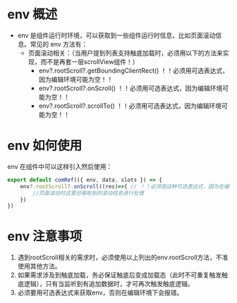 # env 概述
- env 是组件运行时环境，可以获取到一些组件运行时信息，比如页面滚动信息。常见的 env 方法有：
  - 页面滚动相关：（当用户提到列表支持触底加载时，必须用以下的方法来实现，而不是再套一层scrollView组件！）
    - env?.rootScroll?.getBoundingClientRect() ！！必须用可选表达式，因为编辑环境可能为空！！
    - env?.rootScroll?.onScroll() ！！必须用可选表达式，因为编辑环境可能为空！！
    - env?.rootScroll?.scrollTo() ！！必须用可选表达式，因为编辑环境可能为空！！

# env 如何使用
env 在组件中可以这样引入然后使用：

```jsx file="runtime.jsx"
export default comRef(({ env, data, slots }) => {
    env?.rootScroll?.onScroll((res)=>{ // ！！必须用这种可选表达式，因为在编辑环境中，env可能为空，会导致报错！！
        //页面滚动时这里对接收到的滚动信息进行处理
    })
})
```

# env 注意事项
1. 遇到rootScroll相关的需求时，必须使用以上列出的env.rootScroll方法，不准使用其他方法。
2. 如果需求涉及到触底加载，务必保证触底后变成加载态（此时不可重复触发触底逻辑），只有当监听到有追加数据时，才可再次触发触底逻辑。
3. 必须要用可选表达式来获取env，否则在编辑环境下会报错。



